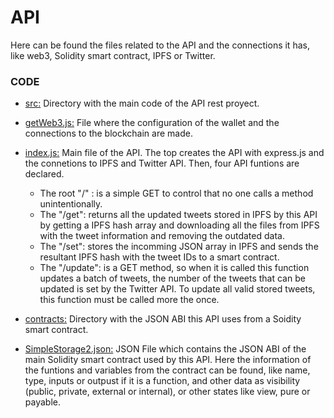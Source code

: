 # API
Here can be found the files related to the API and the connections it has, like web3, Solidity smart contract, IPFS or Twitter.
### CODE


- [src:](https://github.com/injustweet-tfg/API/tree/main/src/)         Directory with the main code of the API rest proyect.

- [getWeb3.js:](https://github.com/injustweet-tfg/API/tree/main/src/getWeb3.js)         File where the configuration of the wallet and the connections to the blockchain are made. 

- [index.js:](https://github.com/injustweet-tfg/API/tree/main/src/index.js)         Main file of the API. The top creates the API with express.js and the connetions to IPFS and Twitter API. Then, four API funtions are declared.
  - The root "/" : is a simple GET to control that no one calls a method unintentionally.
  - The "/get": returns all the updated tweets stored in IPFS by this API by getting a IPFS hash array and downloading all the files from IPFS with the tweet information and removing the outdated data.
  - The "/set": stores the incomming JSON array in IPFS and sends the resultant IPFS hash with the tweet IDs to a smart contract.
  - The "/update": is a GET method, so when it is called this function updates a batch of tweets, the number of the tweets that can be updated is set by the Twitter API. To update all valid stored tweets, this function must be called more the once.

- [contracts:](https://github.com/injustweet-tfg/API/tree/main/src/contracts)         Directory with the JSON ABI this API uses from a Soidity smart contract.

- [SimpleStorage2.json:](https://github.com/injustweet-tfg/API/tree/main/src/contracts/SimpleStorage2.json)         JSON File which contains the JSON ABI of the main Solidity smart contract used by this API. Here the information of the funtions and variables from the contract can be found, like name, type, inputs or outpust if it is a function, and other data as visibility (public, private, external or internal), or other states like view, pure or payable.
